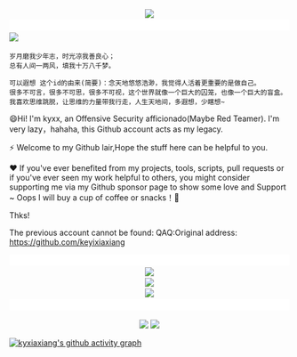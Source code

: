 <div align="center"><a href="https://sunguoqi.com/"> <img src="https://readme-typing-svg.herokuapp.com/?lines=The+quieter+you+become,;the+more+you+are+able+to+hear.;Welcome+to+my+little+nest!&center=true&size=27"> </a> </div>

<img src="https://github.com/heartyang520/HeartYang.github.io/blob/main/share/paomaxian.gif?raw=true" height="20" width="100%">

<img src="https://quotes-github-readme.vercel.app/api?type=horizontal&theme=monokai&quote=虚心向学，君子不器🎈&author=可以遐想">

```
岁月磨我少年志，时光凉我善良心；
总有人间一两风，填我十万八千梦。
```
```
可以遐想 这个id的由来(简要)：念天地悠悠浩渺，我觉得人活着更重要的是做自己。
很多不可言，很多不可思，很多不可视，这个世界就像一个巨大的囚笼，也像一个巨大的盲盒。
我喜欢思维跳脱，让思维的力量带我行走，人生天地间，多遐想，少瞎想~
```

😄Hi! I'm kyxx, an Offensive Security afficionado(Maybe Red Teamer). I'm very lazy，hahaha, this Github account acts as my legacy. 

⚡ Welcome to my Github lair,Hope the stuff here can be helpful to you.

❤️ If you've ever benefited from my projects, tools, scripts, pull requests or if you've ever seen my work helpful to others, you might consider supporting me via my Github sponsor page to show some love and Support ~ Oops I will buy a cup of coffee or snacks！💪

Thks!

The previous account cannot be found: QAQ:Original address: https://github.com/keyixiaxiang

<img src="https://github.com/heartyang520/HeartYang.github.io/blob/main/share/paomaxian.gif?raw=true" height="20" width="100%">
<div align="center">
  <img src="https://profile-counter.glitch.me/kyxiaxiang/count.svg">  
</div>

<div align="center"> 
  <img src="https://stats.justsong.cn/api/bilibili/?id=1067016511&theme=radical#&lang=zh-CN">
</div>

<div align="center"> 
  <img src=https://github-readme-stats.vercel.app/api/top-langs/?username=kyxiaxiang&theme=radical&show_icons=true> 
</div>

<img src="https://github.com/heartyang520/HeartYang.github.io/blob/main/share/paomaxian.gif?raw=true" height="20" width="100%">

<p align="center">
  <img width="49%" src="https://github-stats-alpha.vercel.app/api?username=kyxiaxiang&cc=1a1b27&tc=38bdae&ic=bf91f3&bc=ffff"  />
  <img width="49%" src="https://github-readme-streak-stats.herokuapp.com/?user=kyxiaxiang"  />
</p>

[![kyxiaxiang's github activity graph](https://github-readme-activity-graph.vercel.app/graph?username=kyxiaxiang&theme=dracula)](https://github.com/ashutosh00710/github-readme-activity-graph)


